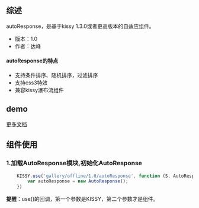 ## 综述

autoResponse，是基于kissy 1.3.0或者更高版本的自适应组件。

* 版本：1.0
* 作者：达峰


#### autoResponse的特点


* 支持条件排序、随机排序，过滤排序
* 支持css3特效
* 兼容kissy瀑布流组件

## demo

[更多文档](http://xudafeng.github.io/autoResponse/cat/demos/)

## 组件使用





### 1.加载AutoResponse模块,初始化AutoResponse

```javascript
    KISSY.use('gallery/offline/1.0/autoResponse', function (S, AutoResponse) {
        var autoResponse = new AutoResponse();
    })
```
**提醒**：use()的回调，第一个参数是KISSY，第二个参数才是组件。
